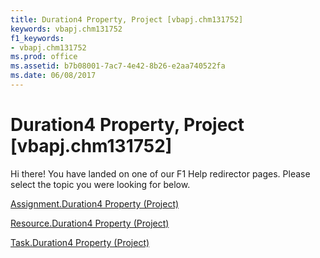```yaml
---
title: Duration4 Property, Project [vbapj.chm131752]
keywords: vbapj.chm131752
f1_keywords:
- vbapj.chm131752
ms.prod: office
ms.assetid: b7b08001-7ac7-4e42-8b26-e2aa740522fa
ms.date: 06/08/2017
---
```



# Duration4 Property, Project [vbapj.chm131752]

Hi there! You have landed on one of our F1 Help redirector pages. Please select the topic you were looking for below.

[Assignment.Duration4 Property (Project)](http://msdn.microsoft.com/library/e33d3fd0-a9bb-9766-76c4-4b0cb148ec8a%28Office.15%29.aspx)

[Resource.Duration4 Property (Project)](http://msdn.microsoft.com/library/546110f8-4bc8-dfee-fe8d-cd2b41c7a354%28Office.15%29.aspx)

[Task.Duration4 Property (Project)](http://msdn.microsoft.com/library/8d8e9b0c-c067-e471-5794-634a1bd4ad77%28Office.15%29.aspx)

